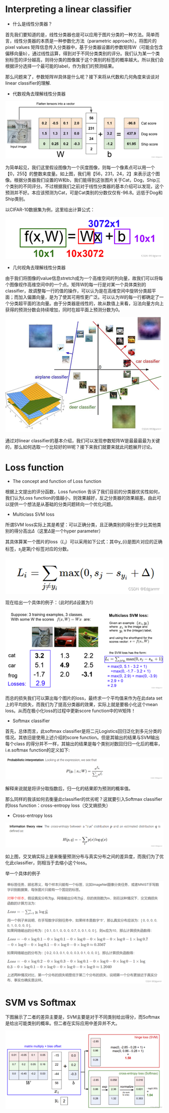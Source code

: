 # Interpreting a linear classifier
+ 什么是线性分类器？
  
首先我们要知道的是，线性分类器也是可以应用于图片分类的一种方法。简单而言，线性分类器的本质是一种参数化方法（parametric approach）。将图片的pixel values 矩阵信息传入分类器中，基于分类器设置的参数矩阵W（可能会包含偏移向量b），通过线性运算，得到对于不同分类类别的评分。我们认为某一个类别标签的评分越高，则待分类的图像属于这个类别的标签的概率越大。所以我们会根据评分选择一个最可能的label，作为我们的预测结果。

那么问题来了，参数矩阵W具体是什么呢？接下来将从代数和几何角度来谈谈对linear classifier的理解.

+ 代数视角去理解线性分类器 
  
![alt text](LinearClassifier/image.png)

为简单起见，我们这里假设图像为一个灰度图像，则每一个像素点可以用一个【0，255】的整数来度量。如上图，我们用【56，231，24，2】来表示这个图像。根据分类器我们设置的W和b，我们能得到这张图片关于Cat，Dog，Ship三个类别的不同评分。不过根据我们之前对于线性分类器的基本介绍可以发现，这个预测并不好。本应该预测为Cat，可是Cat类别的分数仅仅有-96.8。远低于Dog和Ship类别。

以CIFAR-10数据集为例，这里给出计算公式：

![alt text](LinearClassifier/image-1.png)

+ 几何视角去理解线性分类器
  
由于我们将图像的value信息stretch成为一个高维空间的列向量，故我们可以将每个图像视作高维空间中的一个点。矩阵W的每一行是对某一个具体类别的classifier，故调整每一行的值的操作，可以认为是在高维空间中旋转分类超平面；而加入偏置向量，是为了使其可用性更广泛。可以认为W的每一行都确定了一个分类超平面的法向量。由于分类器是线性的，故从数值上来看，沿法向量方向上获得的预测分数会持续增加，同时在超平面上预测分数为0。

![alt text](LinearClassifier/image-2.png)

通过对linear classifier的基本介绍，我们可以发现参数矩阵W是最最最最为关键的，那么如何选取一个比较好的W呢？接下来我们就要来就此问题展开讨论。

# Loss function
+ The concept and function of Loss function
  
根据上文提出的评分函数，Loss function 告诉了我们目前的分类器优劣性如何，我们认为Loss function的值越小，则效果越好，反之分类器的效果越差。由此可以提供一个想法是从基础的分类问题转向一个优化问题。

+ Multiclass SVM loss
  
所谓SVM loss实际上其是希望：可以正确分类，且正确类别的得分至少比其他类别的得分高出$\Delta$（这里$\Delta$是一个hyper parameter）

其具体算某一个图片的loss（$L_{i}$）可以采用如下公式：其中y_{i}是图片对应的正确标签，$s_{j}$是第j个标签对应的分数。  

![alt text](LinearClassifier/image-3.png)

现在给出一个具体的例子：（此时的$\Delta$设置为1）

![alt text](LinearClassifier/image-4.png)

而总的损失我们可以算出每个图片的loss，最终求一个平均值来作为在此data set上的平均损失，而我们为了提高分类器的效果，实际上就是要极小化这个mean loss。从而在极小化loss的过程中更新score function中的W矩阵！

+ Softmax classifier 
  
 首先，总体而言，此softmax classifier是将二元Logistics回归泛化到多元分类的情况。其依旧是使用上述介绍的score  function。但是其输出的结果与SVM输出每个class 的得分并不一样，其输出的结果是每个类别对数回归归一化后的概率，i.e.softmax function的定义如下:

![alt text](LinearClassifier/image-5.png)

解释来说就是将评分取指数后，归一化的结果即为预测的概率值。

那么同样的我该如何去衡量此classifier的优劣呢？这就要引入Softmax classifier的loss function：cross-entropy loss（交叉熵损失）

+ Cross-entropy loss   
  
![alt text](LinearClassifier/image-6.png)

如上图，交叉熵实际上是来衡量预测分布与真实分布之间的差异度，而我们为了优化此classifier，则相当于去缩小这个loss。

举一个具体的例子

![alt text](LinearClassifier/image-7.png)

# SVM vs Softmax

下图展示了二者的差异主要是，SVM主要是对于不同类别给出得分，而Softmax是给出可能类别的概率。但二者在实际应用中差异并不大。

![alt text](LinearClassifier/image-8.png)